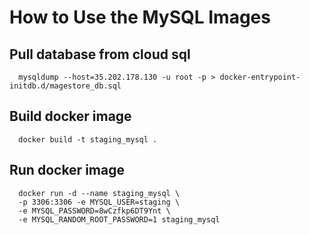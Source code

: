 # How to Use the MySQL Images

## Pull database from cloud sql

```
  mysqldump --host=35.202.178.130 -u root -p > docker-entrypoint-initdb.d/magestore_db.sql
```

## Build docker image

```
  docker build -t staging_mysql .
```

## Run docker image

```
  docker run -d --name staging_mysql \
  -p 3306:3306 -e MYSQL_USER=staging \
  -e MYSQL_PASSWORD=8wCzfkp6DT9Ynt \
  -e MYSQL_RANDOM_ROOT_PASSWORD=1 staging_mysql
```
